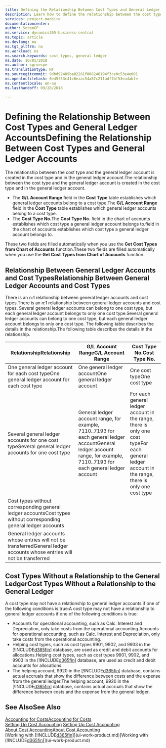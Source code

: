 ```yaml
---
title: Defining the Relationship Between Cost Types and General Ledger Accounts | Microsoft Docs
description: Learn how to define the relationship between the cost type and the general ledger account.
services: project-madeira
documentationcenter: 
author: SorenGP
ms.service: dynamics365-business-central
ms.topic: article
ms.devlang: na
ms.tgt_pltfrm: na
ms.workload: na
ms.search.keywords: cost types, general ledger
ms.date: 10/01/2018
ms.author: sgroespe
ms.translationtype: HT
ms.sourcegitcommit: 9dbd92409ba02281f008246194f3ce0c53e4e001
ms.openlocfilehash: 6e45f53c41c6eaac54a87c211adf7bf53eadabfe
ms.contentlocale: en-au
ms.lasthandoff: 09/28/2018

---
```

# <a name="defining-the-relationship-between-cost-types-and-general-ledger-accounts"></a><span data-ttu-id="bec02-103">Defining the Relationship Between Cost Types and General Ledger Accounts</span><span class="sxs-lookup"><span data-stu-id="bec02-103">Defining the Relationship Between Cost Types and General Ledger Accounts</span></span>
<span data-ttu-id="bec02-104">The relationship between the cost type and the general ledger account is created in the cost type and in the general ledger account.</span><span class="sxs-lookup"><span data-stu-id="bec02-104">The relationship between the cost type and the general ledger account is created in the cost type and in the general ledger account.</span></span>  

* <span data-ttu-id="bec02-105">The **G/L Account Range** field in the **Cost Type** table establishes which general ledger accounts belong to a cost type.</span><span class="sxs-lookup"><span data-stu-id="bec02-105">The **G/L Account Range** field in the **Cost Type** table establishes which general ledger accounts belong to a cost type.</span></span>  
* <span data-ttu-id="bec02-106">The **Cost Type No.**</span><span class="sxs-lookup"><span data-stu-id="bec02-106">The **Cost Type No.**</span></span> <span data-ttu-id="bec02-107">field in the chart of accounts establishes which cost type a general ledger account belongs to.</span><span class="sxs-lookup"><span data-stu-id="bec02-107">field in the chart of accounts establishes which cost type a general ledger account belongs to.</span></span>  

<span data-ttu-id="bec02-108">These two fields are filled automatically when you use the **Get Cost Types from Chart of Accounts** function.</span><span class="sxs-lookup"><span data-stu-id="bec02-108">These two fields are filled automatically when you use the **Get Cost Types from Chart of Accounts** function.</span></span>  

## <a name="relationship-between-general-ledger-accounts-and-cost-types"></a><span data-ttu-id="bec02-109">Relationship Between General Ledger Accounts and Cost Types</span><span class="sxs-lookup"><span data-stu-id="bec02-109">Relationship Between General Ledger Accounts and Cost Types</span></span>  
<span data-ttu-id="bec02-110">There is an n:1 relationship between general ledger accounts and cost types.</span><span class="sxs-lookup"><span data-stu-id="bec02-110">There is an n:1 relationship between general ledger accounts and cost types.</span></span> <span data-ttu-id="bec02-111">Several general ledger accounts can belong to one cost type, but each general ledger account belongs to only one cost type.</span><span class="sxs-lookup"><span data-stu-id="bec02-111">Several general ledger accounts can belong to one cost type, but each general ledger account belongs to only one cost type.</span></span> <span data-ttu-id="bec02-112">The following table describes the details in the relationship.</span><span class="sxs-lookup"><span data-stu-id="bec02-112">The following table describes the details in the relationship.</span></span>  

|<span data-ttu-id="bec02-113">Relationship</span><span class="sxs-lookup"><span data-stu-id="bec02-113">Relationship</span></span>|<span data-ttu-id="bec02-114">**G/L Account Range**</span><span class="sxs-lookup"><span data-stu-id="bec02-114">**G/L Account Range**</span></span>|<span data-ttu-id="bec02-115">**Cost Type No.**</span><span class="sxs-lookup"><span data-stu-id="bec02-115">**Cost Type No.**</span></span>|  
|------------------|------------------------------------------------|-------------------------------------------|  
|<span data-ttu-id="bec02-116">One general ledger account for each cost type</span><span class="sxs-lookup"><span data-stu-id="bec02-116">One general ledger account for each cost type</span></span>|<span data-ttu-id="bec02-117">One general ledger account</span><span class="sxs-lookup"><span data-stu-id="bec02-117">One general ledger account</span></span>|<span data-ttu-id="bec02-118">One cost type</span><span class="sxs-lookup"><span data-stu-id="bec02-118">One cost type</span></span>|  
|<span data-ttu-id="bec02-119">Several general ledger accounts for one cost type</span><span class="sxs-lookup"><span data-stu-id="bec02-119">Several general ledger accounts for one cost type</span></span>|<span data-ttu-id="bec02-120">General ledger account range, for example, 7110..7193 for each general ledger account</span><span class="sxs-lookup"><span data-stu-id="bec02-120">General ledger account range, for example, 7110..7193 for each general ledger account</span></span>|<span data-ttu-id="bec02-121">For each general ledger account in the range, there is only one cost type</span><span class="sxs-lookup"><span data-stu-id="bec02-121">For each general ledger account in the range, there is only one cost type</span></span>|  
|<span data-ttu-id="bec02-122">Cost types without corresponding general ledger accounts</span><span class="sxs-lookup"><span data-stu-id="bec02-122">Cost types without corresponding general ledger accounts</span></span>|<Empty>||  
|<span data-ttu-id="bec02-123">General ledger accounts whose entries will not be transferred</span><span class="sxs-lookup"><span data-stu-id="bec02-123">General ledger accounts whose entries will not be transferred</span></span>||<Empty>|  

## <a name="cost-types-without-a-relationship-to-the-general-ledger"></a><span data-ttu-id="bec02-124">Cost Types Without a Relationship to the General Ledger</span><span class="sxs-lookup"><span data-stu-id="bec02-124">Cost Types Without a Relationship to the General Ledger</span></span>  
<span data-ttu-id="bec02-125">A cost type may not have a relationship to general ledger accounts if one of the following conditions is true:</span><span class="sxs-lookup"><span data-stu-id="bec02-125">A cost type may not have a relationship to general ledger accounts if one of the following conditions is true:</span></span>  

* <span data-ttu-id="bec02-126">Accounts for operational accounting, such as Calc. Interest and Depreciation, only take costs from the operational accounting.</span><span class="sxs-lookup"><span data-stu-id="bec02-126">Accounts for operational accounting, such as Calc. Interest and Depreciation, only take costs from the operational accounting.</span></span>  
* <span data-ttu-id="bec02-127">Helping cost types, such as cost types 9901, 9902, and 9903 in the [!INCLUDE[d365fin](includes/d365fin_md.md)] database, are used as credit and debit accounts for allocations.</span><span class="sxs-lookup"><span data-stu-id="bec02-127">Helping cost types, such as cost types 9901, 9902, and 9903 in the [!INCLUDE[d365fin](includes/d365fin_md.md)] database, are used as credit and debit accounts for allocations.</span></span>  
* <span data-ttu-id="bec02-128">The helping account, 9920 in the [!INCLUDE[d365fin](includes/d365fin_md.md)] database, contains actual accruals that show the difference between costs and the expense from the general ledger.</span><span class="sxs-lookup"><span data-stu-id="bec02-128">The helping account, 9920 in the [!INCLUDE[d365fin](includes/d365fin_md.md)] database, contains actual accruals that show the difference between costs and the expense from the general ledger.</span></span>  

## <a name="see-also"></a><span data-ttu-id="bec02-129">See Also</span><span class="sxs-lookup"><span data-stu-id="bec02-129">See Also</span></span>  
[<span data-ttu-id="bec02-130">Accounting for Costs</span><span class="sxs-lookup"><span data-stu-id="bec02-130">Accounting for Costs</span></span>](finance-manage-cost-accounting.md)  
<span data-ttu-id="bec02-131">[Setting Up Cost Accounting](finance-set-up-cost-accounting.md) </span><span class="sxs-lookup"><span data-stu-id="bec02-131">[Setting Up Cost Accounting](finance-set-up-cost-accounting.md) </span></span>  
[<span data-ttu-id="bec02-132">About Cost Accounting</span><span class="sxs-lookup"><span data-stu-id="bec02-132">About Cost Accounting</span></span>](finance-about-cost-accounting.md)  
<span data-ttu-id="bec02-133">[Working with [!INCLUDE[d365fin](includes/d365fin_md.md)]](ui-work-product.md)</span><span class="sxs-lookup"><span data-stu-id="bec02-133">[Working with [!INCLUDE[d365fin](includes/d365fin_md.md)]](ui-work-product.md)</span></span>

